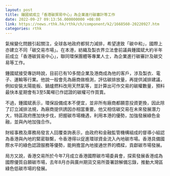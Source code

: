 ```yaml
---
layout: post
title: 鍾國斌成立「香港碳貿易中心」為企業進行碳審計等工作
date: 2022-09-27 09:13:56.000000000 +08:00
link: https://news.rthk.hk/rthk/ch/component/k2/1668560-20220927.htm
categories: rthk
---
```


氣候變化問題引起關注，全球各地政府都努力減排，希望達致「碳中和」，國際上亦建立不同「碳交易市場」。在本港，紡織及製衣界立法會前議員鍾國斌大約半年前成立「香港碳貿易中心」，聯同環保團體等專業人士，為企業進行碳審計及碳交易等工作。

鍾國斌接受專訪時說，目前已有10多間企業及港商成為他的客戶，涉及製衣、電子、運輸等行業。他說一般會先為廠商做檢測，評估碳排放量，再提供減排建議，例如安裝太陽能板、鍋爐燃料改用天然氣等，並計算出可作交易的碳權數量，預料最快本星期會有3至5萬噸已作認證的碳權可作買賣。

不過，鍾國斌表示，環保設備成本不便宜，並非所有廠商都願意投資更換，因此除了訂立減排法規，為廠商提供誘因亦相當重要。他又相信碳交易在未來發展潛力大，特區政府應加快步伐，把握碳市場機遇，利用本港的優勢，加強發展綠色金融，並與內地加強合作。

財經事務及庫務局發言人回覆查詢表示，由政府和金融監管機構組成的督導小組認為香港與內地的緊密聯繫，令香港得以促進環球資金流入內地碳市場。香港具備國際水平的綠色認證服務等優勢，能夠擔當內地接通世界的橋樑，貢獻碳市場發展。

局方又說，香港交易所於今年7月成立香港國際碳市場委員會，探索發展香港成為國際優質自願碳市場，去年8月亦與廣州期貨交易所簽署諒解備忘錄，推動大灣區綠色低碳市場的發展。
